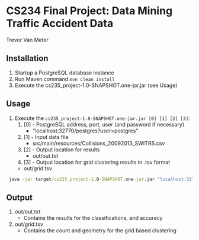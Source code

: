 # CS234 Final Project: Data Mining Traffic Accident Data

Trevor Van Meter

## Installation

1. Startup a PostgreSQL database instance
2. Run Maven command `mvn clean install`
3. Execute the cs235_project-1.0-SNAPSHOT.one-jar.jar (see Usage)

## Usage

1. Execute the `cs235_project-1.0-SNAPSHOT.one-jar.jar [0] [1] [2] [3]`:
    1. [0] - PostgreSQL address, port, user (and password if necessary)
        - "localhost:32770/postgres?user=postgres"
    2. [1] - Input data file
        - src/main/resources/Collisions_20092013_SWITRS.csv
    3. [2] - Output location for results
        - out/out.txt
    4. [3] - Output location for grid clustering results in .tsv format
      - out/grid.tsv

```cmd
 java -jar target/cs235_project-1.0-SNAPSHOT.one-jar.jar "localhost:32770/postgres?user=postgres" src/main/resources/Collisions_20092013_SWITRS.csv out/out.txt out/grid.tsv
```


## Output

1. out/out.txt
    - Contains the results for the classifications, and accuracy
2. out/grid.tsv
    - Contains the count and geometry for the grid based clustering
